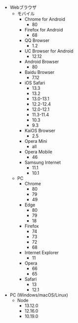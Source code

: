 * Webブラウザ
  * モバイル
    * Chrome for Android
      * 80
    * Firefox for Android
      * 68
    * QQ Browser
      * 1.2
    * UC Browser for Android
      * 12.12
    * Android Browser
      * 80
    * Baidu Browser
      * 7.12
    * iOS Safari
      * 13.3
      * 13.2
      * 13.0-13.1
      * 12.2-12.4
      * 12.0-12.1
      * 11.3-11.4
      * 10.3
      * 9.3
    * KaiOS Browser
      * 2.5
    * Opera Mini
      * all
    * Opera Mobile
      * 46
    * Samsung Internet
      * 11.1
      * 10.1
  * PC
    * Chrome
      * 80
      * 79
      * 49
    * Edge
      * 80
      * 79
      * 18
    * Firefox
      * 74
      * 73
      * 72
      * 68
    * Internet Explorer
      * 11
    * Opera
      * 66
      * 65
    * Safari
      * 13
      * 12.1
* PC (Windows/macOS/Linux)
  * Node
    * 13.12.0
    * 12.16.0
    * 10.19.0